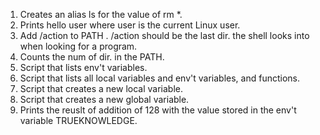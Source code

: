 1. Creates an alias ls for the value of rm *.
2. Prints hello user where user is the current Linux user.
3. Add /action to PATH . /action should be the last dir. the shell looks into when looking for a program.
4. Counts the num of dir. in the PATH.
5. Script that lists env't variables.
6. Script that lists all local variables and env't variables, and functions.
7. Script that creates a new local variable.
8. Script that creates a new global variable.
9. Prints the reuslt of addition of 128 with the value stored in the env't variable TRUEKNOWLEDGE.

